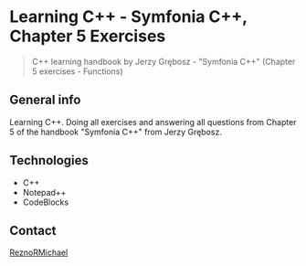 # Learning C++ - Symfonia C++, Chapter 5 Exercises
> C++ learning handbook by Jerzy Grębosz - "Symfonia C++" (Chapter 5 exercises - Functions)

## General info
Learning C++. Doing all exercises and answering all questions from Chapter 5 of the handbook "Symfonia C++" from Jerzy Grębosz.

## Technologies
* C++
* Notepad++
* CodeBlocks

## Contact
[ReznoRMichael](https://github.com/ReznoRMichael) 